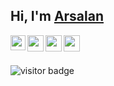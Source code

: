 ## Hi, I'm [Arsalan](https://t.me/a092devs) 

<a href="https://www.linkedin.com/in/a092devs/">
  <img align="left" width="24px" src="https://cdn.jsdelivr.net/npm/simple-icons@v3/icons/linkedin.svg"  />
</a>
<a href="https://twitter.com/a092devs">
  <img align="left" width="26px" src="https://cdn.jsdelivr.net/npm/simple-icons@v3/icons/twitter.svg" />
</a>
<a href="mailto:arsalanakhtar0@gmail.com">
  <img align="left" width="26px" src="https://cdn.jsdelivr.net/npm/simple-icons@v3/icons/gmail.svg" />
</a>
<a href="http://dev.to/a092devs">
  <img align="left" width="26px" src="https://cdn.jsdelivr.net/npm/simple-icons@v3/icons/medium.svg" />
</a>

<br />
<br />

![visitor badge](https://visitor-badge.glitch.me/badge?page_id=a092devs.visitor-badge)
